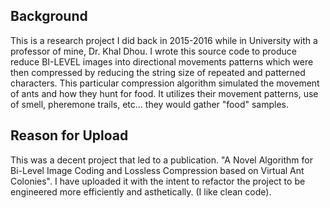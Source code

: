 ## Background ##
This is a research project I did back in 2015-2016 while in University with a professor of mine, Dr. Khal Dhou. I wrote this source code to produce reduce BI-LEVEL images into directional movements patterns which were then compressed by reducing the string size of repeated and patterned characters. This particular compression algorithm simulated the movement of ants and how they hunt for food. It utilizes their movement patterns, use of smell, pheremone trails, etc... they would gather "food" samples. 

## Reason for Upload ##
This was a decent project that led to a publication. "A Novel Algorithm for Bi-Level Image Coding and Lossless Compression based on Virtual Ant Colonies". I have uploaded it with the intent to refactor the project to be engineered more efficiently and asthetically. (I like clean code).
